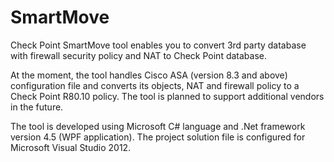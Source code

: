 # SmartMove
Check Point SmartMove tool enables you to convert 3rd party database with firewall security policy and NAT to Check Point database.

At the moment, the tool handles Cisco ASA (version 8.3 and above) configuration file and converts its objects, NAT and firewall policy to a Check Point R80.10 policy. The tool is planned to support additional vendors in the future.

The tool is developed using Microsoft C# language and .Net framework version 4.5 (WPF application). The project solution file is configured for Microsoft Visual Studio 2012.
